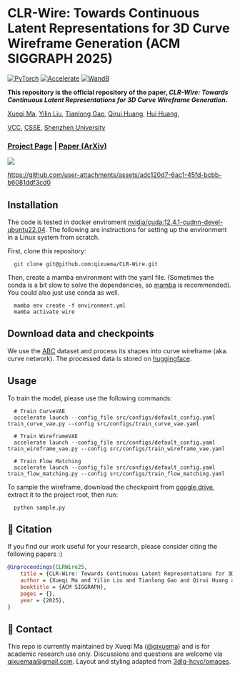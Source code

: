 
# CLR-Wire: Towards Continuous Latent Representations for 3D Curve Wireframe Generation (ACM SIGGRAPH 2025)

<a href="https://pytorch.org/"><img alt="PyTorch" src="https://img.shields.io/badge/PyTorch-EE4C2C?style=for-the-badge&logo=pytorch&logoColor=white"></a>
<a href="https://github.com/huggingface/accelerate"><img alt="Accelerate" src="https://img.shields.io/badge/Accelerate-ffd21e?style=for-the-badge&logo=Accelerate&logoColor=white"></a>
<a href="https://wandb.ai/site"><img alt="WandB" src="https://img.shields.io/badge/Weights_&_Biases-FFBE00?style=for-the-badge&logo=WeightsAndBiases&logoColor=white"></a>

**This repository is the official repository of the paper, *CLR-Wire: Towards Continuous Latent Representations for 3D Curve Wireframe Generation*.**

[Xueqi Ma](https://qixuema.github.io/),
[Yilin Liu](https://yilinliu77.github.io/),
[Tianlong Gao](https://github.com/Alone-gao/),
[Qirui Huang](https://scholar.google.com/citations?user=PWoil2gAAAAJ&hl=zh-CN),
[Hui Huang](https://vcc.tech/~huihuang),

[VCC](https://vcc.tech/),
[CSSE](https://csse.szu.edu.cn/),
[Shenzhen University](https://www.szu.edu.cn/)


### [Project Page](https://vcc.tech/research/2025/CLRWire) | [Paper (ArXiv)](https://www.arxiv.org/abs/2504.19174)


<img src='assets/teaser.png'/>

https://github.com/user-attachments/assets/adc120d7-6ac1-45fd-bcbb-b6081ddf3cd0


## Installation
The code is tested in docker enviroment [nvidia/cuda:12.4.1-cudnn-devel-ubuntu22.04](https://hub.docker.com/layers/nvidia/cuda/12.4.1-cudnn-devel-ubuntu22.04/images/sha256-0a1cb6e7bd047a1067efe14efdf0276352d5ca643dfd77963dab1a4f05a003a4).
The following are instructions for setting up the environment in a Linux system from scratch.

First, clone this repository:

      git clone git@github.com:qixuema/CLR-Wire.git

Then, create a mamba environment with the yaml file. (Sometimes the conda is a bit slow to solve the dependencies, so [mamba](https://mamba.readthedocs.io/en/latest/installation/mamba-installation.html) is recommended). You could also just use conda as well.

      mamba env create -f environment.yml
      mamba activate wire

## Download data and checkpoints

We use the [ABC](https://deep-geometry.github.io/abc-dataset/) dataset and process its shapes into curve wireframe (aka. curve network). The processed data is stored on [huggingface](https://huggingface.co/datasets/qixuema/CurveWiframe).

## Usage

To train the model, please use the following commands:

      # Train CurveVAE
      accelerate launch --config_file src/configs/default_config.yaml train_curve_vae.py --config src/configs/train_curve_vae.yaml

      # Train WireframeVAE
      accelerate launch --config_file src/configs/default_config.yaml train_wireframe_vae.py --config src/configs/train_wireframe_vae.yaml

      # Train Flow Matching
      accelerate launch --config_file src/configs/default_config.yaml train_flow_matching.py --config src/configs/train_flow_matching.yaml

To sample the wireframe, download the checkpoint from [google drive](https://drive.google.com/file/d/1ELkagmDFpbRbZgr1Ft0C_RV3iyTSeF7i/view?usp=sharing), extract it to the project root, then run:

      python sample.py

## :notebook_with_decorative_cover: Citation

If you find our work useful for your research, please consider citing the following papers :)

```bibtex
@inproceedings{CLRWire25,
    title = {CLR-Wire: Towards Continuous Latent Representations for 3D Curve Wireframe Generation},
    author = {Xueqi Ma and Yilin Liu and Tianlong Gao and Qirui Huang and Hui Huang},
    booktitle = {ACM SIGGRAPH},
    pages = {},
    year = {2025},
}
```

## :email: Contact

This repo is currently maintained by Xueqi Ma ([@qixuema](https://github.com/qixuema)) and is for academic research use only. Discussions and questions are welcome via qixuemaa@gmail.com. 
Layout and styling adapted from [3dlg-hcvc/omages](https://github.com/3dlg-hcvc/omages).